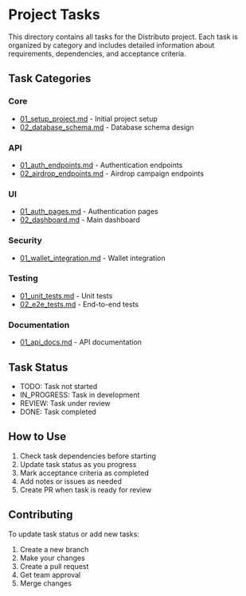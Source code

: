 # Project Tasks

This directory contains all tasks for the Distributo project. Each task is organized by category and includes detailed information about requirements, dependencies, and acceptance criteria.

## Task Categories

### Core
- [01_setup_project.md](./core/01_setup_project.md) - Initial project setup
- [02_database_schema.md](./core/02_database_schema.md) - Database schema design

### API
- [01_auth_endpoints.md](./api/01_auth_endpoints.md) - Authentication endpoints
- [02_airdrop_endpoints.md](./api/02_airdrop_endpoints.md) - Airdrop campaign endpoints

### UI
- [01_auth_pages.md](./ui/01_auth_pages.md) - Authentication pages
- [02_dashboard.md](./ui/02_dashboard.md) - Main dashboard

### Security
- [01_wallet_integration.md](./security/01_wallet_integration.md) - Wallet integration

### Testing
- [01_unit_tests.md](./testing/01_unit_tests.md) - Unit tests
- [02_e2e_tests.md](./testing/02_e2e_tests.md) - End-to-end tests

### Documentation
- [01_api_docs.md](./documentation/01_api_docs.md) - API documentation

## Task Status

- TODO: Task not started
- IN_PROGRESS: Task in development
- REVIEW: Task under review
- DONE: Task completed

## How to Use

1. Check task dependencies before starting
2. Update task status as you progress
3. Mark acceptance criteria as completed
4. Add notes or issues as needed
5. Create PR when task is ready for review

## Contributing

To update task status or add new tasks:
1. Create a new branch
2. Make your changes
3. Create a pull request
4. Get team approval
5. Merge changes 